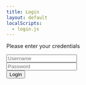 ```yaml
---
title: Login
layout: default
localScripts:
  - login.js
---
```


<div class="modal is-active">
  <div class="modal-background"></div>
  <div class="modal-content box">
    <p>Please enter your credentials</p>
    <form action="/app/login" method="post">
      <div class="mb-2">
        <input id="name" class="input" type="text" name="username" placeholder="Username"/>
      </div>
      <div class="mb-2">
        <input
          id="password"
          class="input"
          type="password"
          name="password"
          placeholder="Password"
        />
      </div>
      <div>
        <button id="submit" class="button" name="submit">Login</button>
      </div>
    </form>
  </div>
</div>

